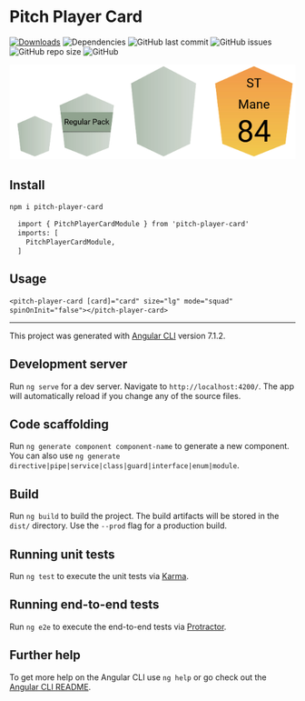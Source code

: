 # Pitch Player Card

[![Downloads](https://img.shields.io/npm/dt/pitch-player-card)](https://www.npmjs.com/package/pitch-player-card)
![Dependencies](https://img.shields.io/david/pitch-game/pitch-player-card.svg)
![GitHub last commit](https://img.shields.io/github/last-commit/pitch-game/pitch-player-card)
![GitHub issues](https://img.shields.io/github/issues/pitch-game/pitch-player-card.svg)
![GitHub repo size](https://img.shields.io/github/repo-size/pitch-game/pitch-player-card.svg)
![GitHub](https://img.shields.io/github/license/pitch-game/pitch-player-card.svg)

![](images/ppc.gif)

## Install
```
npm i pitch-player-card
```
```
  import { PitchPlayerCardModule } from 'pitch-player-card'
  imports: [
    PitchPlayerCardModule,
  ]
```
## Usage
```
<pitch-player-card [card]="card" size="lg" mode="squad" spinOnInit="false"></pitch-player-card>
```

---
This project was generated with [Angular CLI](https://github.com/angular/angular-cli) version 7.1.2.

## Development server

Run `ng serve` for a dev server. Navigate to `http://localhost:4200/`. The app will automatically reload if you change any of the source files.

## Code scaffolding

Run `ng generate component component-name` to generate a new component. You can also use `ng generate directive|pipe|service|class|guard|interface|enum|module`.

## Build

Run `ng build` to build the project. The build artifacts will be stored in the `dist/` directory. Use the `--prod` flag for a production build.

## Running unit tests

Run `ng test` to execute the unit tests via [Karma](https://karma-runner.github.io).

## Running end-to-end tests

Run `ng e2e` to execute the end-to-end tests via [Protractor](http://www.protractortest.org/).

## Further help

To get more help on the Angular CLI use `ng help` or go check out the [Angular CLI README](https://github.com/angular/angular-cli/blob/master/README.md).
